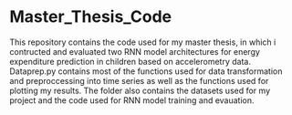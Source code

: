 # Master_Thesis_Code
This repository contains the code used for my master thesis, in which i contructed and evaluated two RNN model architectures for energy expenditure prediction in children based on accelerometry data.
Dataprep.py contains most of the functions used for data transformation and preproccessing into time series as well as the functions used for plotting my results.
The folder also contains the datasets used for my project and the code used for RNN model training and evauation.
